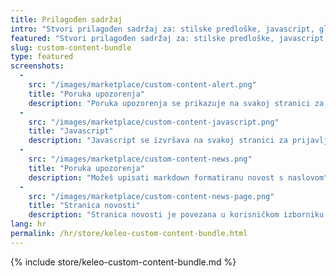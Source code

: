 ```yaml
---
title: Prilagođen sadržaj
intro: "Stvori prilagođen sadržaj za: stilske predloške, javascript, globalnu poruku upozorenja i novu stranicu za prikaz markdown formatiranog sadržaja za novosti poduzeća."
featured: "Stvori prilagođen sadržaj za: stilske predloške, javascript, globalnu poruku upozorenja i novu stranicu za prikaz markdown formatiranog sadržaja za novosti poduzeća."
slug: custom-content-bundle
type: featured
screenshots:
  - 
    src: "/images/marketplace/custom-content-alert.png"
    title: "Poruka upozorenja"
    description: "Poruka upozorenja se prikazuje na svakoj stranici za prijavljene korisnike"
  - 
    src: "/images/marketplace/custom-content-javascript.png"
    title: "Javascript"
    description: "Javascript se izvršava na svakoj stranici za prijavljene korisnike"
  - 
    src: "/images/marketplace/custom-content-news.png"
    title: "Poruka upozorenja"
    description: "Možeš upisati markdown formatiranu novost s naslovom"
  - 
    src: "/images/marketplace/custom-content-news-page.png"
    title: "Stranica novosti"
    description: "Stranica novosti je povezana u korisničkom izborniku i prikazuje tvoju markdown formatiranu poruku"
lang: hr
permalink: /hr/store/keleo-custom-content-bundle.html
---
```


{% include store/keleo-custom-content-bundle.md %}
